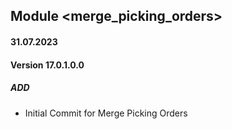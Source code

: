 ## Module <merge_picking_orders>

#### 31.07.2023
#### Version 17.0.1.0.0
##### ADD

- Initial Commit for Merge Picking Orders

